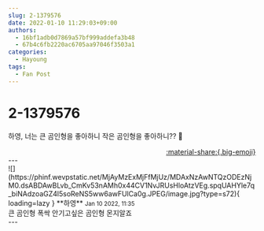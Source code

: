 ```yaml
---
slug: 2-1379576
date: 2022-01-10 11:29:03+09:00
authors:
  - 16bf1adb0d7869a57bf999addefa3b48
  - 67b4c6fb2220ac6705aa97046f3503a1
categories:
  - Hayoung
tags:
  - Fan Post
---
```


# 2-1379576

<div class="post-container" markdown="1">
<div class="content-container md-sidebar__scrollwrap" markdown="1">

하영,  너는 큰 곰인형을 좋아하니 작은 곰인형을 좋아하니?? 🧸

</div>
</div>

<div style="text-align: right;" markdown="1">
<a href="https://weverse.io/fromis9/fanpost/2-1379576" style="text-align: right;">:material-share:{.big-emoji}</a>
</div>
---

<div class="comments-container md-sidebar__scrollwrap" markdown="1">
<div class="comment" markdown="1">
<div class='id-container' markdown="1">
![](https://phinf.wevpstatic.net/MjAyMzExMjFfMjUz/MDAxNzAwNTQzODEzNjM0.dsABDAwBLvb_CmKv53nAMh0x44CV1NvJRUsHloAtzVEg.spqUAHYle7q_biNAdzoaGZ4l5soReNS5ww6awFUlCa0g.JPEG/image.jpg?type=s72){ loading=lazy }
**<span class="artist">하영</span>** <small>Jan 10 2022, 11:35</small><br>
</div>
<div class='comment-body' markdown="1">
큰 곰인형 폭싹 안기고싶은 곰인형 몬지알죠
</div>
</div>
</div>
---
